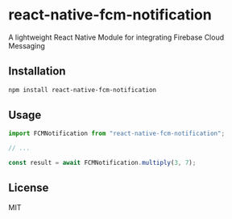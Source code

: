 # react-native-fcm-notification

A lightweight React Native Module for integrating Firebase Cloud Messaging

## Installation

```sh
npm install react-native-fcm-notification
```

## Usage

```js
import FCMNotification from "react-native-fcm-notification";

// ...

const result = await FCMNotification.multiply(3, 7);
```

## License

MIT
